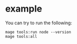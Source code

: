 # example

You can try to run the following:

```console
mage tools:run node --version
mage tools:all
```
